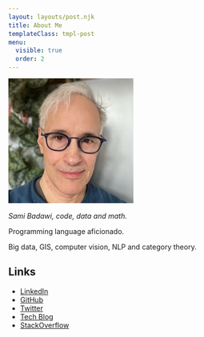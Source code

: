 ```yaml
---
layout: layouts/post.njk
title: About Me
templateClass: tmpl-post
menu:
  visible: true
  order: 2
---
```


![Sami Badawi](/img/sami_badawi_2023_small.jpg)

<em>Sami Badawi, code, data and math.</em>

Programming language aficionado. 

Big data, GIS, computer vision, NLP and category theory.

## Links

* [LinkedIn](https://www.linkedin.com/in/samibadawi/)
* [GitHub](https://github.com/sami-badawi)
* [Twitter](https://twitter.com/Sami_Badawi)
* [Tech Blog](https://blog.samibadawi.com)
* [StackOverflow](https://stackoverflow.com/users/3444107/sami-badawi)
